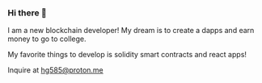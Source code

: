 ### Hi there 👋

I am a new blockchain developer! My dream is to create a dapps and earn money to go to college. 

My favorite things to develop is solidity smart contracts and react apps! 

Inquire at hg585@proton.me
